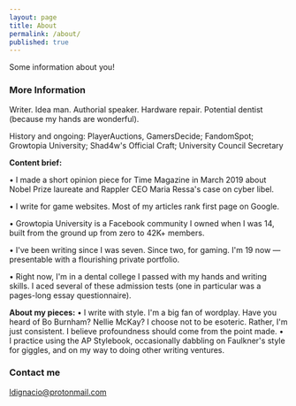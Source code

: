 ```yaml
---
layout: page
title: About
permalink: /about/
published: true
---
```


Some information about you!

### More Information

Writer. Idea man. Authorial speaker. Hardware repair. Potential dentist (because my hands are wonderful).

History and ongoing: PlayerAuctions, GamersDecide; FandomSpot; Growtopia University; Shad4w's Official Craft; University Council Secretary

**Content brief:**

• I made a short opinion piece for Time Magazine in March 2019 about Nobel Prize laureate and Rappler CEO Maria Ressa's case on cyber libel.

• I write for game websites. Most of my articles rank first page on Google. 

• Growtopia University is a Facebook community I owned when I was 14, built from the ground up from zero to 42K+ members.

• I've been writing since I was seven. Since two, for gaming. I'm 19 now — presentable with a flourishing private portfolio.

• Right now, I'm in a dental college I passed with my hands and writing skills. I aced several of these admission tests (one in particular was a pages-long essay questionnaire).

**About my pieces:**
• I write with style. I'm a big fan of wordplay. Have you heard of Bo Burnham? Nellie McKay?
I choose not to be esoteric. Rather, I'm just consistent. I believe profoundness should come from the point made.
• I practice using the AP Stylebook, occasionally dabbling on Faulkner's style for giggles, and on my way to doing other writing ventures.

### Contact me

[ldignacio@protonmail.com](mailto:ldignacio@protonmail.com)
